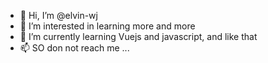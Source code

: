 - 👋 Hi, I’m @elvin-wj
- 👀 I’m interested in learning more and more
- 🌱 I’m currently learning Vuejs and javascript, and like that
- 📫 SO don not reach me ...

<!---
elvin-wj/elvin-wj is a ✨ special ✨ repository because its `README.md` (this file) appears on your GitHub profile.
You can click the Preview link to take a look at your changes.
--->
